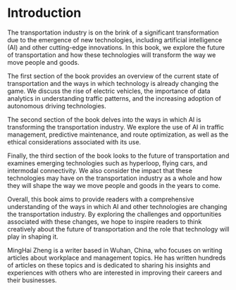 # Introduction

The transportation industry is on the brink of a significant transformation due to the emergence of new technologies, including artificial intelligence (AI) and other cutting-edge innovations. In this book, we explore the future of transportation and how these technologies will transform the way we move people and goods.

The first section of the book provides an overview of the current state of transportation and the ways in which technology is already changing the game. We discuss the rise of electric vehicles, the importance of data analytics in understanding traffic patterns, and the increasing adoption of autonomous driving technologies.

The second section of the book delves into the ways in which AI is transforming the transportation industry. We explore the use of AI in traffic management, predictive maintenance, and route optimization, as well as the ethical considerations associated with its use.

Finally, the third section of the book looks to the future of transportation and examines emerging technologies such as hyperloop, flying cars, and intermodal connectivity. We also consider the impact that these technologies may have on the transportation industry as a whole and how they will shape the way we move people and goods in the years to come.

Overall, this book aims to provide readers with a comprehensive understanding of the ways in which AI and other technologies are changing the transportation industry. By exploring the challenges and opportunities associated with these changes, we hope to inspire readers to think creatively about the future of transportation and the role that technology will play in shaping it.

MingHai Zheng is a writer based in Wuhan, China, who focuses on writing articles about workplace and management topics. He has written hundreds of articles on these topics and is dedicated to sharing his insights and experiences with others who are interested in improving their careers and their businesses.
